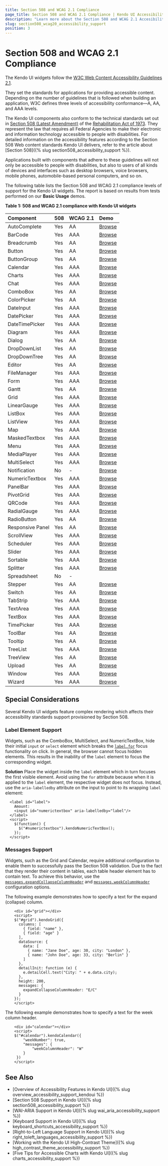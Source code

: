 ```yaml
---
title: Section 508 and WCAG 2.1 Compliance
page_title: Section 508 and WCAG 2.1 Compliance | Kendo UI Accessibility Support
description: "Learn more about the Section 508 and WCAG 2.1 Accesibility support provided by Kendo UI controls."
slug: section508_wcag20_accessibility_support
position: 3
---
```


# Section 508 and WCAG 2.1 Compliance

The Kendo UI widgets follow the [W3C Web Content Accessibility Guidelines 2.1](https://www.w3.org/TR/WCAG/).

They set the standards for applications for providing accessible content. Depending on the number of guidelines that is followed when building an application, W3C defines three levels of accessibility conformance&mdash;A, AA, and AAA levels.

The Kendo UI components also conform to the technical standards set out in [Section 508 (Latest Amendment)](https://www.access-board.gov/the-board/laws/rehabilitation-act-of-1973#508) of the [Rehabilitation Act of 1973](https://legcounsel.house.gov/Comps/Rehabilitation%20Act%20Of%201973.pdf). They represent the law that requires all Federal Agencies to make their electronic and information technology accessible to people with disabilities. For detailed information on the accessibility features according to the Section 508 Web content standards Kendo UI delivers, refer to the article about [Section 508]({% slug section508_accessibility_support %}).

Applications built with components that adhere to these guidelines will not only be accessible to people with disabilities, but also to users of all kinds of devices and interfaces such as desktop browsers, voice browsers, mobile phones, automobile-based personal computers, and so on.

The following table lists the Section 508 and WCAG 2.1 compliance levels of support for the Kendo UI widgets. The report is based on results from tests performed on our **Basic Usage** demos.

**Table 1: 508 and WCAG 2.1 compliance with Kendo UI widgets**

|Component |508|WCAG 2.1|Demo
|:---          |:---|:---  |:---
|AutoComplete  |Yes |AA  |[Browse](https://demos.telerik.com/kendo-ui/autocomplete/index)
|BarCode	   |Yes |AAA |[Browse](https://demos.telerik.com/kendo-ui/barcode/index)
|Breadcrumb	   |Yes |AA  |[Browse](https://demos.telerik.com/kendo-ui/breadcrumb/index)
|Button 	   |Yes |AA  |[Browse](https://demos.telerik.com/kendo-ui/button/index)
|ButtonGroup   |Yes |AA  |[Browse](https://demos.telerik.com/kendo-ui/buttongroup/index)
|Calendar	   |Yes |AAA |[Browse](https://demos.telerik.com/kendo-ui/calendar/index)
|Charts        |Yes |AAA |[Browse](https://demos.telerik.com/kendo-ui/chart-api/index)
|Chat          |Yes |AAA |[Browse](https://demos.telerik.com/kendo-ui/chat/index)
|ComboBox      |Yes |AA  |[Browse](https://demos.telerik.com/kendo-ui/combobox/index)
|ColorPicker   |Yes |AA  |[Browse](https://demos.telerik.com/kendo-ui/colorpicker/index)
|DateInput	   |Yes |AAA |[Browse](https://demos.telerik.com/kendo-ui/dateinput/index)
|DatePicker	   |Yes |AAA |[Browse](https://demos.telerik.com/kendo-ui/datepicker/index)
|DateTimePicker|Yes |AAA |[Browse](https://demos.telerik.com/kendo-ui/datetimepicker/index)
|Diagram	   |Yes |AAA |[Browse](https://demos.telerik.com/kendo-ui/diagram/index)
|Dialog	       |Yes |AA  |[Browse](https://demos.telerik.com/kendo-ui/dialog/index)
|DropDownList  |Yes |AA  |[Browse](https://demos.telerik.com/kendo-ui/dropdownlist/index)
|DropDownTree  |Yes |AA  |[Browse](https://demos.telerik.com/kendo-ui/dropdowntree/index)
|Editor        |Yes |AA  |[Browse](https://demos.telerik.com/kendo-ui/editor/index)
|FileManager   |Yes |AAA |[Browse](https://demos.telerik.com/kendo-ui/filemanager/index)
|Form          |Yes |AAA |[Browse](https://demos.telerik.com/kendo-ui/form/index)
|Gantt         |Yes |AA  |[Browse](https://demos.telerik.com/kendo-ui/gantt/index)
|Grid          |Yes |AAA |[Browse](https://demos.telerik.com/kendo-ui/grid/index)
|LinearGauge   |Yes |AAA |[Browse](https://demos.telerik.com/kendo-ui/linear-gauge/index)
|ListBox       |Yes |AAA |[Browse](https://demos.telerik.com/kendo-ui/listbox/index)
|ListView	   |Yes |AAA |[Browse](https://demos.telerik.com/kendo-ui/listview/index)
|Map	       |Yes |AAA |[Browse](https://demos.telerik.com/kendo-ui/map/index)
|MaskedTextbox |Yes |AAA |[Browse](https://demos.telerik.com/kendo-ui/maskedtextbox/index)
|Menu          |Yes |AAA |[Browse](https://demos.telerik.com/kendo-ui/menu/index)
|MediaPlayer   |Yes |AAA |[Browse](https://demos.telerik.com/kendo-ui/mediaplayer/index)
|MultiSelect   |Yes |AAA |[Browse](https://demos.telerik.com/kendo-ui/multiselect/index)
|Notification  |No  |-   |[Browse](https://demos.telerik.com/kendo-ui/notification/index)
|NumericTextbox|Yes |AAA |[Browse](https://demos.telerik.com/kendo-ui/numerictextbox/index)
|PanelBar	   |Yes |AAA |[Browse](https://demos.telerik.com/kendo-ui/panelbar/index)
|PivotGrid	   |Yes |AAA |[Browse](https://demos.telerik.com/kendo-ui/pivotgrid/index)
|QRCode	   	   |Yes |AAA |[Browse](https://demos.telerik.com/kendo-ui/qrcode/index)
|RadialGauge   |Yes |AAA |[Browse](https://demos.telerik.com/kendo-ui/radial-gauge/index)
|RadioButton   |Yes |AA  |[Browse](https://demos.telerik.com/kendo-ui/styling/radios)
|Responsive Panel |Yes |AA |[Browse](https://demos.telerik.com/kendo-ui/responsive-panel/index)
|ScrollView	   |Yes |AAA |[Browse](https://demos.telerik.com/kendo-ui/scrollview/index)
|Scheduler	   |Yes |AAA |[Browse](https://demos.telerik.com/kendo-ui/scheduler/index)
|Slider	       |Yes |AAA |[Browse](https://demos.telerik.com/kendo-ui/slider/index)
|Sortable	   |Yes |AAA |[Browse](https://demos.telerik.com/kendo-ui/sortable/index)
|Splitter      |Yes |AAA |[Browse](https://demos.telerik.com/kendo-ui/splitter/index)
|Spreadsheet   |No  |-   |
|Stepper	   |Yes |AA |[Browse](https://demos.telerik.com/kendo-ui/stepper/index)
|Switch        |Yes |AA  |[Browse](https://demos.telerik.com/kendo-ui/switch/index)
|TabStrip	   |Yes |AAA |[Browse](https://demos.telerik.com/kendo-ui/tabstrip/index)
|TextArea	   |Yes |AAA |[Browse](https://demos.telerik.com/kendo-ui/textarea/index)
|TextBox	   |Yes |AAA |[Browse](https://demos.telerik.com/kendo-ui/textbox/index)
|TimePicker	   |Yes |AAA |[Browse](https://demos.telerik.com/kendo-ui/timepicker/index)
|ToolBar	   |Yes |AA  |[Browse](https://demos.telerik.com/kendo-ui/toolbar/index)
|Tooltip	   |Yes |AA  |[Browse](https://demos.telerik.com/kendo-ui/tooltip/index)
|TreeList	   |Yes |AAA |[Browse](https://demos.telerik.com/kendo-ui/treelist/index)
|TreeView	   |Yes |AA  |[Browse](https://demos.telerik.com/kendo-ui/treeview/index)
|Upload 	   |Yes |AA  |[Browse](https://demos.telerik.com/kendo-ui/upload/index)
|Window 	   |Yes |AAA |[Browse](https://demos.telerik.com/kendo-ui/window/index)
|Wizard		   |Yes |AAA |[Browse](https://demos.telerik.com/kendo-ui/wizard/index)

## Special Considerations

Several Kendo UI widgets feature complex rendering which affects their accessibility standards support provisioned by Section 508.

### Label Element Support

Widgets, such as the ComboBox, MultiSelect, and NumericTextBox, hide their initial `input` or `select` element which breaks the [`label.for`](https://developer.mozilla.org/en/docs/Web/HTML/Element/label#attr-for) focus functionality on click. In general, the browser cannot focus hidden elements. This results in the inability of the `label` element to focus the corresponding widget.

**Solution** Place the widget inside the `label` element which in turn focuses the first visible element. Avoid using the `for` attribute because when it is applied to the `label` element, the respective widget does not focus. Instead, use the `aria-labelledby` attribute on the input to point to its wrapping `label` element:

```
  <label id="label">
    Amount:
    <input id="numerictextbox" aria-labelledby="label"/>
  </label>
  <script>
    $(function() {
      $("#numerictextbox").kendoNumericTextBox();
    });
  </script>
```

### Messages Support

Widgets, such as the Grid and Calendar, require additional configuration to enable them to successfully pass the Section 508 validation. Due to the fact that they render their content in tables, each table header element has to contain text. To achieve this behavior, use the [`messages.expandCollapseColumnHeader`](/api/javascript/ui/grid/configuration/messages.expandcollapsecolumnheader) and [`messages.weekColumnHeader`](/api/javascript/ui/calendar/configuration/messages.weekcolumnheader) configuration options.

The following example demonstrates how to specify a text for the expand (collapse) column.

```
	<div id="grid"></div>
	<script>
	$("#grid").kendoGrid({
	  columns: [
	    { field: "name" },
	    { field: "age" }
	  ],
	  dataSource: {
	    data: [
	      { name: "Jane Doe", age: 30, city: "London" },
	      { name: "John Doe", age: 33, city: "Berlin" }
	    ]
	  },
	  detailInit: function (e) {
	    e.detailCell.text("City: " + e.data.city);
	  },
	  height: 200,
	  messages: {
	    expandCollapseColumnHeader: "E/C"
	  }
	});
	</script>
```

The following example demonstrates how to specify a text for the week column header.

```
    <div id="calendar"></div>
    <script>
    $("#calendar").kendoCalendar({
        "weekNumber": true,
        "messages": {
            "weekColumnHeader": "W"
        }
     })
    </script>
```

## See Also

* [Overview of Accessibility Features in Kendo UI]({% slug overview_accessibility_support_kendoui %})
* [Section 508 Support in Kendo UI]({% slug section508_accessibility_support %})
* [WAI-ARIA Support in Kendo UI]({% slug wai_aria_accessibility_support %})
* [Keyboard Support in Kendo UI]({% slug keyboard_shortcuts_accessibility_support %})
* [Right-to-Left Language Support in Kendo UI]({% slug right_toleft_languages_accessibility_support %})
* [Working with the Kendo UI High-Contrast Theme]({% slug high_contrast_theme_accessibility_support %})
* [Five Tips for Accessible Charts with Kendo UI]({% slug charts_accessibility_support %})
